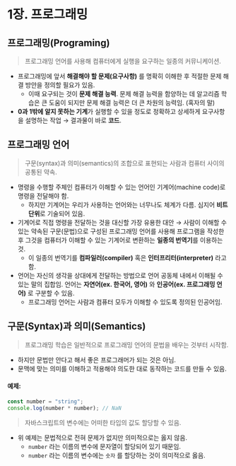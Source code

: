 # 1장. 프로그래밍

## 프로그래밍(Programing)

> 프로그래밍 언어를 사용해 컴퓨터에게 실행을 요구하는 일종의 커뮤니케이션.

- 프로그래밍에 앞서 **해결해야 할 문제(요구사항)** 를 명확히 이해한 후 적절한 문제 해결 방안을 정의할 필요가 있음.
  - 이때 요구되는 것이 **문제 해결 능력**. 문제 해결 능력을 함양하는 데 알고리즘 학습은 큰 도움이 되지만 문제 해결 능력은 더 큰 차원의 능력임. (혹자의 말)
- **0과 1밖에 알지 못하는 기계**가 실행할 수 있을 정도로 정확하고 상세하게 요구사항을 설명하는 작업 → 결과물이 바로 **코드**.

## 프로그래밍 언어

> 구문(syntax)과 의미(semantics)의 조합으로 표현되는 사람과 컴퓨터 사이의 공통된 약속.

- 명령을 수행할 주체인 컴퓨터가 이해할 수 있는 언어인 기계어(machine code)로 명령을 전달해야 함.
  - 하지만 기계어는 우리가 사용하는 언어와는 너무나도 체계가 다름. 심지어 **비트 단위**로 기술되어 있음.
- 기계어로 직접 명령을 전달하는 것을 대신할 가장 유용한 대안 → 사람이 이해할 수 있는 약속된 구문(문법)으로 구성된 프로그래밍 언어를 사용해 프로그램을 작성한 후 그것을 컴퓨터가 이해할 수 있는 기계어로 변환하는 **일종의 번역기**를 이용하는 것.
  - 이 일종의 번역기를 **컴파일러(compiler)** 혹은 **인터프리터(interpreter)** 라고 함.
- 언어는 자신의 생각을 상대에게 전달하는 방법으로 언어 공동체 내에서 이해될 수 있는 말의 집합임. 언어는 **자연어(ex. 한국어, 영어)** 와 **인공어(ex. 프로그래밍 언어)** 로 구분할 수 있음.
  - 프로그래밍 언어는 사람과 컴퓨터 모두가 이해할 수 있도록 정의된 인공어임.

## 구문(Syntax)과 의미(Semantics)

> 프로그래밍 학습은 일반적으로 프로그래밍 언어의 문법을 배우는 것부터 시작함.

- 하지만 문법만 안다고 해서 좋은 프로그래머가 되는 것은 아님.
- 문맥에 맞는 의미를 이해하고 적용해야 의도한 대로 동작하는 코드를 만들 수 있음.

#### 예제:

```js
const number = "string";
console.log(number * number); // NaN
```

> 자바스크립트의 변수에는 어떠한 타입의 값도 할당할 수 있음.

- 위 예제는 문법적으로 전혀 문제가 없지만 의미적으로는 옳지 않음.
  - `number` 라는 이름의 변수에 문자열이 할당되어 있기 때문임.
  - `number` 라는 이름의 변수에는 `숫자` 를 할당하는 것이 의미적으로 옳음.
